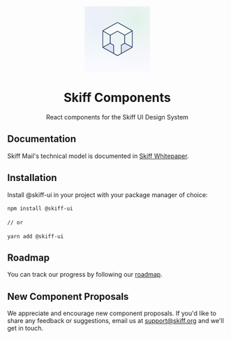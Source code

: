 <p align="center">
  <img width="150px" src="/static/assets/skiff-logo.png">
</p>

<h1 align="center">Skiff Components</h1>

<p align="center">React components for the Skiff UI Design System</p>

## Documentation

Skiff Mail's technical model is documented in [Skiff Whitepaper](https://skiff-org.github.io/whitepaper/Skiff_Whitepaper_2022.pdf).

## Installation

Install @skiff-ui in your project with your package manager of choice:

```
npm install @skiff-ui

// or

yarn add @skiff-ui
```

## Roadmap
You can track our progress by following our [roadmap](https://github.com/skiff-org/skiff-ui/projects/2).

## New Component Proposals
We appreciate and encourage new component proposals. If you'd like to share any feedback or suggestions, email us at [support@skiff.org](mailto:support@skiff.org) and we'll get in touch.
